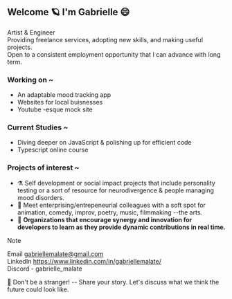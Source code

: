 ##  Welcome 🪐 I'm Gabrielle 😄

Artist & Engineer  
Providing freelance services, adopting new skills, and making useful projects.  
Open to a consistent employment opportunity that I can advance with long term. 

### Working on ~
- An adaptable mood tracking app
- Websites for local buisnesses 
- Youtube -esque mock site
  
### Current Studies ~
- Diving deeper on JavaScript & polishing up for efficient code
- Typescript online course

### Projects of interest ~ 
- ⚗️ Self development or social impact projects that include personality testing or a sort of resource for neurodivergence & people managing mood disorders.
- 🐸 Meet enterprising/entrepeneurial colleagues with a soft spot for animation, comedy, improv, poetry, music, filmmaking --the arts.
- 🤝 **Organizations that encourage synergy and innovation for developers to learn as they provide dynamic contributions in real time.**

> [!NOTE]
> Email gabriellemalate@gmail.com  
> LinkedIn https://www.linkedin.com/in/gabriellemalate/  
> Discord - gabrielle_malate

🌟 Don't be a stranger! -- Share your story. Let's discuss what we think the future could look like.
